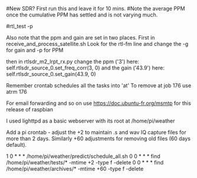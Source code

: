 #New SDR? First run this and leave it for 10 mins. 
#Note the average PPM once the cumulative PPM has settled and is not varying much.

#rtl_test -p

Also note that the ppm and gain are set in two places. 
First in receive_and_process_satellite.sh
Look for the rtl-fm line and change the -g for gain and -p for PPM

then in rtlsdr_m2_lrpt_rx.py
change the ppm ('3') here: self.rtlsdr_source_0.set_freq_corr(3, 0) 
and the gain ('43.9') here: self.rtlsdr_source_0.set_gain(43.9, 0)

Remember crontab schedules all the tasks into 'at'
To remove at job 176 use 
atrm 176

For email forwarding and so on use https://doc.ubuntu-fr.org/msmtp for this release of raspbian

I used lighttpd as a basic webserver with its root at /home/pi/weather


Add a pi crontab - adjust the +2 to maintain .s and wav IQ capture files for more than 2 days. 
Similarly +60 adjustments for removing old files (60 days default).

1 0 * * * /home/pi/weather/predict/schedule_all.sh
0 0 * * * find /home/pi/weather/tests/* -mtime +2 -type f -delete
0 0 * * * find /home/pi/weather/archives/* -mtime +60 -type f -delete
